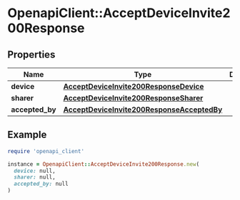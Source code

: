 # OpenapiClient::AcceptDeviceInvite200Response

## Properties

| Name | Type | Description | Notes |
| ---- | ---- | ----------- | ----- |
| **device** | [**AcceptDeviceInvite200ResponseDevice**](AcceptDeviceInvite200ResponseDevice.md) |  | [optional] |
| **sharer** | [**AcceptDeviceInvite200ResponseSharer**](AcceptDeviceInvite200ResponseSharer.md) |  | [optional] |
| **accepted_by** | [**AcceptDeviceInvite200ResponseAcceptedBy**](AcceptDeviceInvite200ResponseAcceptedBy.md) |  | [optional] |

## Example

```ruby
require 'openapi_client'

instance = OpenapiClient::AcceptDeviceInvite200Response.new(
  device: null,
  sharer: null,
  accepted_by: null
)
```

